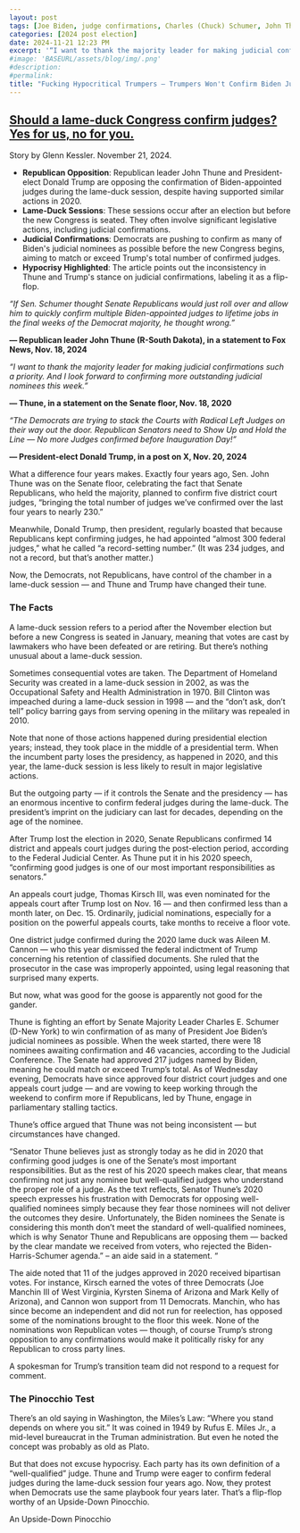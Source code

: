```yaml
---
layout: post
tags: [Joe Biden, judge confirmations, Charles (Chuck) Schumer, John Thune, Senate, Donald Trump, politics]
categories: [2024 post election]
date: 2024-11-21 12:23 PM
excerpt: '“I want to thank the majority leader for making judicial confirmations such a priority. And I look forward to confirming more outstanding judicial nominees this week.” — Thune, in a statement on the Senate floor, Nov. 18, 2020. — FOUR YEARS LATER — “If Sen. Schumer thought Senate Republicans would just roll over and allow him to quickly confirm multiple Biden-appointed judges to lifetime jobs in the final weeks of the Democrat majority, he thought wrong.” — Republican leader John Thune (R-South Dakota), in a statement to Fox News, Nov. 18, 2024.'
#image: 'BASEURL/assets/blog/img/.png'
#description:
#permalink:
title: "Fucking Hypocritical Trumpers – Trumpers Won't Confirm Biden Judges Whereas Democrats Confirmed Trump Judges Four Years Ago. Biden Is Still President. Will Continue to Be Until January 20, 2025!"
---
```



## [Should a lame-duck Congress confirm judges? Yes for us, no for you.](https://www.washingtonpost.com/politics/2024/11/21/should-lame-duck-congress-confirm-judges-yes-us-no-you/)

Story by Glenn Kessler. November 21, 2024.

- **Republican Opposition**: Republican leader John Thune and President-elect Donald Trump are opposing the confirmation of Biden-appointed judges during the lame-duck session, despite having supported similar actions in 2020.
- **Lame-Duck Sessions**: These sessions occur after an election but before the new Congress is seated. They often involve significant legislative actions, including judicial confirmations.
- **Judicial Confirmations**: Democrats are pushing to confirm as many of Biden's judicial nominees as possible before the new Congress begins, aiming to match or exceed Trump's total number of confirmed judges.
- **Hypocrisy Highlighted**: The article points out the inconsistency in Thune and Trump's stance on judicial confirmations, labeling it as a flip-flop.

_“If Sen. Schumer thought Senate Republicans would just roll over and allow him to quickly confirm multiple Biden-appointed judges to lifetime jobs in the final weeks of the Democrat majority, he thought wrong.”_

**— Republican leader John Thune (R-South Dakota), in a statement to Fox News, Nov. 18, 2024**

_“I want to thank the majority leader for making judicial confirmations such a priority. And I look forward to confirming more outstanding judicial nominees this week.”_

**— Thune, in a statement on the Senate floor, Nov. 18, 2020**

_“The Democrats are trying to stack the Courts with Radical Left Judges on their way out the door. Republican Senators need to Show Up and Hold the Line — No more Judges confirmed before Inauguration Day!”_

**— President-elect Donald Trump, in a post on X, Nov. 20, 2024**

What a difference four years makes. Exactly four years ago, Sen. John Thune was on the Senate floor, celebrating the fact that Senate Republicans, who held the majority, planned to confirm five district court judges, “bringing the total number of judges we’ve confirmed over the last four years to nearly 230.”

Meanwhile, Donald Trump, then president, regularly boasted that because Republicans kept confirming judges, he had appointed “almost 300 federal judges,” what he called “a record-setting number.” (It was 234 judges, and not a record, but that’s another matter.)

Now, the Democrats, not Republicans, have control of the chamber in a lame-duck session — and Thune and Trump have changed their tune.

### The Facts

A lame-duck session refers to a period after the November election but before a new Congress is seated in January, meaning that votes are cast by lawmakers who have been defeated or are retiring. But there’s nothing unusual about a lame-duck session.

Sometimes consequential votes are taken. The Department of Homeland Security was created in a lame-duck session in 2002, as was the Occupational Safety and Health Administration in 1970. Bill Clinton was impeached during a lame-duck session in 1998 — and the “don’t ask, don’t tell” policy barring gays from serving opening in the military was repealed in 2010.

Note that none of those actions happened during presidential election years; instead, they took place in the middle of a presidential term. When the incumbent party loses the presidency, as happened in 2020, and this year, the lame-duck session is less likely to result in major legislative actions.

But the outgoing party — if it controls the Senate and the presidency — has an enormous incentive to confirm federal judges during the lame-duck. The president’s imprint on the judiciary can last for decades, depending on the age of the nominee.

After Trump lost the election in 2020, Senate Republicans confirmed 14 district and appeals court judges during the post-election period, according to the Federal Judicial Center. As Thune put it in his 2020 speech, “confirming good judges is one of our most important responsibilities as senators.”

An appeals court judge, Thomas Kirsch III, was even nominated for the appeals court after Trump lost on Nov. 16 — and then confirmed less than a month later, on Dec. 15. Ordinarily, judicial nominations, especially for a position on the powerful appeals courts, take months to receive a floor vote.

One district judge confirmed during the 2020 lame duck was Aileen M. Cannon — who this year dismissed the federal indictment of Trump concerning his retention of classified documents. She ruled that the prosecutor in the case was improperly appointed, using legal reasoning that surprised many experts.

But now, what was good for the goose is apparently not good for the gander.

Thune is fighting an effort by Senate Majority Leader Charles E. Schumer (D-New York) to win confirmation of as many of President Joe Biden’s judicial nominees as possible. When the week started, there were 18 nominees awaiting confirmation and 46 vacancies, according to the Judicial Conference. The Senate had approved 217 judges named by Biden, meaning he could match or exceed Trump’s total. As of Wednesday evening, Democrats have since approved four district court judges and one appeals court judge — and are vowing to keep working through the weekend to confirm more if Republicans, led by Thune, engage in parliamentary stalling tactics.

Thune’s office argued that Thune was not being inconsistent — but circumstances have changed.

“Senator Thune believes just as strongly today as he did in 2020 that confirming good judges is one of the Senate’s most important responsibilities. But as the rest of his 2020 speech makes clear, that means confirming not just any nominee but well-qualified judges who understand the proper role of a judge. As the text reflects, Senator Thune’s 2020 speech expresses his frustration with Democrats for opposing well-qualified nominees simply because they fear those nominees will not deliver the outcomes they desire. Unfortunately, the Biden nominees the Senate is considering this month don’t meet the standard of well-qualified nominees, which is why Senator Thune and Republicans are opposing them — backed by the clear mandate we received from voters, who rejected the Biden-Harris-Schumer agenda.” – an aide said in a statement. “

The aide noted that 11 of the judges approved in 2020 received bipartisan votes. For instance, Kirsch earned the votes of three Democrats (Joe Manchin III of West Virginia, Kyrsten Sinema of Arizona and Mark Kelly of Arizona), and Cannon won support from 11 Democrats. Manchin, who has since become an independent and did not run for reelection, has opposed some of the nominations brought to the floor this week. None of the nominations won Republican votes — though, of course Trump’s strong opposition to any confirmations would make it politically risky for any Republican to cross party lines.

A spokesman for Trump’s transition team did not respond to a request for comment.

### The Pinocchio Test

There’s an old saying in Washington, the Miles’s Law: “Where you stand depends on where you sit.” It was coined in 1949 by Rufus E. Miles Jr., a mid-level bureaucrat in the Truman administration. But even he noted the concept was probably as old as Plato.

But that does not excuse hypocrisy. Each party has its own definition of a “well-qualified” judge. Thune and Trump were eager to confirm federal judges during the lame-duck session four years ago. Now, they protest when Democrats use the same playbook four years later. That’s a flip-flop worthy of an Upside-Down Pinocchio.

An Upside-Down Pinocchio
